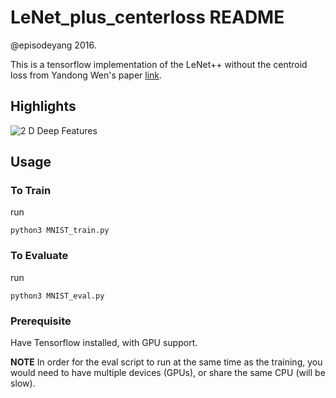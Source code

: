 # LeNet_plus_centerloss README

@episodeyang 2016.

This is a tensorflow implementation of the LeNet++ without the centroid
loss from Yandong Wen's paper 
[link](http://ydwen.github.io/papers/WenECCV16.pdf).

## Highlights

![2 D Deep Features](figures/MNIST%20LeNet++%20with%202%20Deep%20Features%20(PReLU).png)

## Usage

### To Train

run
```shell
python3 MNIST_train.py
```


### To Evaluate

run
```shell
python3 MNIST_eval.py
```

### Prerequisite

Have Tensorflow installed, with GPU support. 

**NOTE** In order for the eval script to run at the same time as the 
training, you would need to have multiple devices (GPUs), or share the
same CPU (will be slow).

